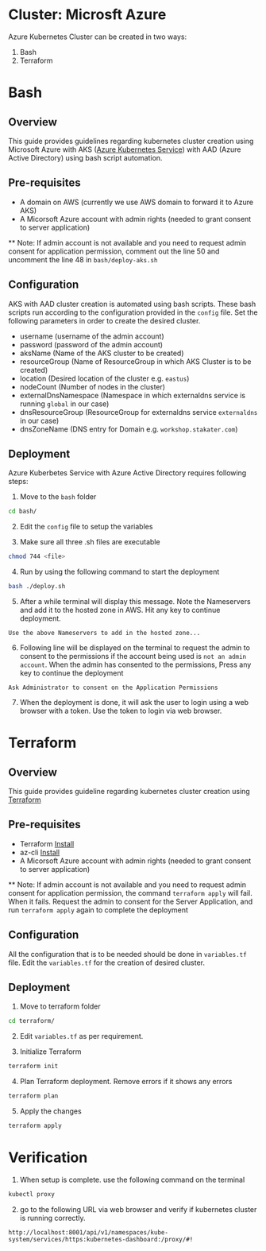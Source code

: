 # Cluster: Microsft Azure

Azure Kubernetes Cluster can be created in two ways:
1. Bash
2. Terraform

# Bash

## Overview

This guide provides guidelines regarding kubernetes cluster creation using Microsoft Azure with AKS ([Azure Kubernetes Service](https://docs.microsoft.com/en-us/azure/aks/intro-kubernetes)) with AAD (Azure Active Directory) using bash script automation.


## Pre-requisites

* A domain on AWS (currently we use AWS domain to forward it to Azure AKS) 
* A Micorsoft Azure account with admin rights (needed to grant consent to server application)

** Note: If admin account is not available and you need to request admin consent for application permission,
comment out the line 50 and uncomment the line 48 in `bash/deploy-aks.sh`

## Configuration

AKS with AAD cluster creation is automated using bash scripts. These bash scripts run according to the configuration
provided in the `config` file. Set the following parameters in order to create the desired cluster.

* username                (username of the admin account)
* password                (password of the admin account)
* aksName                 (Name of the AKS cluster to be created)
* resourceGroup           (Name of ResourceGroup in which AKS Cluster is to be created)
* location                (Desired location of the cluster e.g. `eastus`)
* nodeCount               (Number of nodes in the cluster)
* externalDnsNamespace    (Namespace in which externaldns service is running `global` in our case)
* dnsResourceGroup        (ResourceGroup for externaldns service `externaldns` in our case)
* dnsZoneName             (DNS entry for Domain e.g. `workshop.stakater.com`)

## Deployment

Azure Kuberbetes Service with Azure Active Directory requires following steps:

1. Move to the `bash` folder
```bash
cd bash/
```
2. Edit the `config` file to setup the variables

3. Make sure all three .sh files are executable
```bash
chmod 744 <file>
```
4. Run by using the following command to start the deployment
```bash
bash ./deploy.sh
```

5. After a while terminal will display this message. Note the Nameservers and add it to the hosted zone in AWS. Hit any key to continue deployment.
```
Use the above Nameservers to add in the hosted zone...
```

6. Following line will be displayed on the terminal to request the admin to consent to the permissions if the account being used is `not an admin account`. When the admin has consented to the permissions, Press any key to continue the deployment
```
Ask Administrator to consent on the Application Permissions
```
7. When the deployment is done, it will ask the user to login using a web browser with a token. Use the token to login via web browser.


# Terraform

## Overview

This guide provides guideline regarding kubernetes cluster creation using [Terraform](https://www.terraform.io/)

## Pre-requisites

* Terraform [Install](https://www.terraform.io/downloads.html)
* az-cli [Install](https://docs.microsoft.com/en-us/cli/azure/install-azure-cli?view=azure-cli-latest)
* A Micorsoft Azure account with admin rights (needed to grant consent to server application)

** Note: If admin account is not available and you need to request admin consent for application permission,
the command `terraform apply` will fail. When it fails. Request the admin to consent for the Server Application,
and run `terraform apply` again to complete the deployment

## Configuration

All the configuration that is to be needed should be done in `variables.tf` file. Edit the `variables.tf` for the creation of desired cluster.

## Deployment

1. Move to terraform folder
```bash
cd terraform/
```

2. Edit `variables.tf` as per requirement.

3. Initialize Terraform
```bash
terraform init
```

4. Plan Terraform deployment. Remove errors if it shows any errors
```bash
terraform plan
```

5. Apply the changes
```bash
terraform apply
```

# Verification

1. When setup is complete. use the following command on the terminal
```bash
kubectl proxy
```
2. go to the following URL via web browser and verify if kubernetes cluster is running correctly.
```
http://localhost:8001/api/v1/namespaces/kube-system/services/https:kubernetes-dashboard:/proxy/#!
```